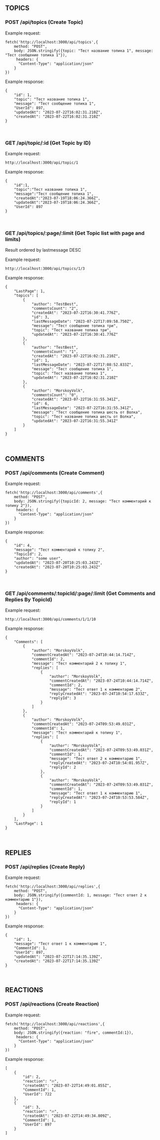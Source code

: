 ## TOPICS
### POST /api/topics (Create Topic)
Example request:
```
fetch('http://localhost:3000/api/topics',{
	method: "POST",
	body: JSON.stringify({topic: "Тест название топика 1", message: "Тест сообщение топика 1"}),
	 headers: {
      "Content-Type": "application/json"
    }
})
```
Example response:

```
{
    "id": 1,
    "topic": "Тест название топика 1",
    "message": "Тест сообщение топика 1",
    "UserId": 897,
    "updatedAt": "2023-07-22T16:02:31.210Z",
    "createdAt": "2023-07-22T16:02:31.210Z"
}
```
<br>

### GET /api/topic/:id (Get Topic by ID)

Example request:
```
http://localhost:3000/api/topic/1
```
Example response:

```
{
    "id":1,
    "topic":"Тест название топика 1",
    "message":"Тест сообщение топика 1",
    "createdAt":"2023-07-19T18:06:24.366Z",
    "updatedAt":"2023-07-19T18:06:24.366Z",
    "UserId": 897
}

```
</br>

### GET /api/topics/:page/:limit (Get Topic list with page and limits)

Result ordered by lastmessage DESC

Example request:
```
http://localhost:3000/api/topics/1/3
```
Example response:

```
{
    "LastPage": 1,
    "topics": [
        {
            "author": "TestBest",
            "commentsCount": "2",
            "createdAt": "2023-07-22T16:30:41.776Z",
            "id": 3,
            "lastMessageDate": "2023-07-22T17:09:58.750Z",
            "message": "Тест сообщение топика три",
            "topic": "Тест название топика три",
            "updatedAt": "2023-07-22T16:30:41.776Z"
        },
        {
            "author": "TestBest",
            "commentsCount": "1",
            "createdAt": "2023-07-22T16:02:31.210Z",
            "id": 1,
            "lastMessageDate": "2023-07-22T17:08:52.833Z",
            "message": "Тест сообщение топика 1",
            "topic": "Тест название топика 1",
            "updatedAt": "2023-07-22T16:02:31.210Z"
        },
        {
            "author": "MorskoyVolk",
            "commentsCount": "0",
            "createdAt": "2023-07-22T16:31:55.341Z",
            "id": 6,
            "lastMessageDate": "2023-07-22T16:31:55.341Z",
            "message": "Тест сообщение топика шесть от Волка",
            "topic": "Тест название топика шесть от Волка",
            "updatedAt": "2023-07-22T16:31:55.341Z"
        }
    ]
}

```
</br>

## COMMENTS
### POST /api/comments (Create Comment)

Example request:
```
fetch('http://localhost:3000/api/comments',{
	method: "POST",
	body: JSON.stringify({topicId: 2, message: "Тест комментарий к топику 2"}),
	 headers: {
      "Content-Type": "application/json"
    }
})
```
Example response:

```
{
    "id": 4,
    "message": "Тест комментарий к топику 2",
    "TopicId": 2,
    "author": "some user",
    "updatedAt": "2023-07-20T10:25:03.243Z",
    "createdAt": "2023-07-20T10:25:03.243Z"
}
```
<br>

### GET /api/comments/:topicId/:page/:limit (Get Comments and Replies By TopicId)

Example request:
```
http://localhost:3000/api/comments/1/1/10
```
Example response:

```
{
    "Comments": [
        {
            "author": "MorskoyVolk",
            "commentCreatedAt": "2023-07-24T10:44:14.714Z",
            "commentId": 2,
            "message": "Тест комментарий 2 к топику 1",
            "replies": [
                {
                    "author": "MorskoyVolk",
                    "commentCreatedAt": "2023-07-24T10:44:14.714Z",
                    "commentId": 2,
                    "message": "Тест ответ 1 к комментарию 2",
                    "replyCreatedAt": "2023-07-24T10:54:17.633Z",
                    "replyId": 3
                }
            ]
        },
        {
            "author": "MorskoyVolk",
            "commentCreatedAt": "2023-07-24T09:53:49.031Z",
            "commentId": 1,
            "message": "Тест комментарий к топику 1",
            "replies": [
                {
                    "author": "MorskoyVolk",
                    "commentCreatedAt": "2023-07-24T09:53:49.031Z",
                    "commentId": 1,
                    "message": "Тест ответ 2 к комментарию 1",
                    "replyCreatedAt": "2023-07-24T10:54:01.957Z",
                    "replyId": 2
                },
                {
                    "author": "MorskoyVolk",
                    "commentCreatedAt": "2023-07-24T09:53:49.031Z",
                    "commentId": 1,
                    "message": "Тест ответ 1 к комментарию 1",
                    "replyCreatedAt": "2023-07-24T10:53:53.584Z",
                    "replyId": 1
                }
            ]
        }
    ],
    "LastPage": 1
}
```
<br>

## REPLIES
### POST /api/replies (Create Reply)

Example request:
```
fetch('http://localhost:3000/api/replies',{
	method: "POST",
	body: JSON.stringify({commentId: 1, message: "Тест ответ 2 к комментарию 1"}),
	 headers: {
      "Content-Type": "application/json"
    }
})
```
Example response:

```
{
    "id": 1,
    "message": "Тест ответ 1 к комментарию 1",
    "CommentId": 1,
    "UserId": 897,
    "updatedAt": "2023-07-22T17:14:35.139Z",
    "createdAt": "2023-07-22T17:14:35.139Z"
}
```
<br>

## REACTIONS
### POST /api/reactions (Create Reaction)

Example request:
```
fetch('http://localhost:3000/api/reactions',{
	method: "POST",
	body: JSON.stringify({reaction: "fire", commentId:1}),
	 headers: {
      "Content-Type": "application/json"
    }
})
```
Example response:

```
[
    {
        "id": 2,
        "reaction": "🔥",
        "createdAt": "2023-07-22T14:49:01.855Z",
        "CommentId": 1,
        "UserId": 722
    },
    {
        "id": 3,
        "reaction": "🔥",
        "createdAt": "2023-07-22T14:49:34.809Z",
        "CommentId": 1,
        "UserId": 897
    }
]
```
<br>
